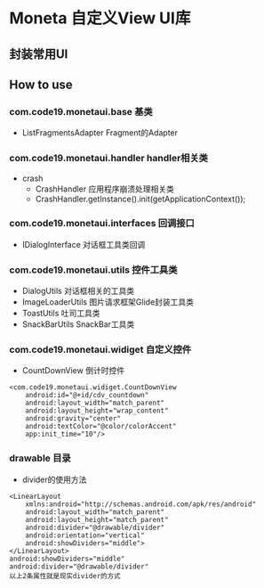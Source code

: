 # Moneta 自定义View UI库

## 封装常用UI

## How to use

### com.code19.monetaui.base  基类

* ListFragmentsAdapter Fragment的Adapter

### com.code19.monetaui.handler handler相关类
* crash
    * CrashHandler 应用程序崩溃处理相关类
    * CrashHandler.getInstance().init(getApplicationContext());

### com.code19.monetaui.interfaces 回调接口
* IDialogInterface 对话框工具类回调

### com.code19.monetaui.utils  控件工具类

* DialogUtils 对话框相关的工具类
* ImageLoaderUtils 图片请求框架Glide封装工具类
* ToastUtils 吐司工具类
* SnackBarUtils SnackBar工具类

### com.code19.monetaui.widiget  自定义控件

* CountDownView 倒计时控件

```
<com.code19.monetaui.widiget.CountDownView
    android:id="@+id/cdv_countdown"
    android:layout_width="match_parent"
    android:layout_height="wrap_content"
    android:gravity="center"
    android:textColor="@color/colorAccent"
    app:init_time="10"/>
```

### drawable 目录

* divider的使用方法
```
<LinearLayout
    xmlns:android="http://schemas.android.com/apk/res/android"
    android:layout_width="match_parent"
    android:layout_height="match_parent"
    android:divider="@drawable/divider"
    android:orientation="vertical"
    android:showDividers="middle">
</LinearLayout>
android:showDividers="middle"
android:divider="@drawable/divider"
以上2条属性就是现实divider的方式
```
